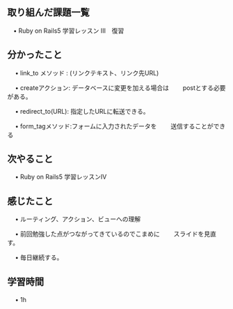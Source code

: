 ## 取り組んだ課題一覧
    
 　• Ruby on Rails5 学習レッスン Ⅲ　復習

## 分かったこと
　 • link_to メソッド : (リンクテキスト、リンク先URL)
　　　 

　 • createアクション: データベースに変更を加える場合は
　　postとする必要がある。


　 • redirect_to(URL): 指定したURLに転送できる。



　 • form_tagメソッド:フォームに入力されたデータを
　　送信することができる 


## 次やること　

　 • Ruby on Rails5 学習レッスンIV


## 感じたこと

     
　 • ルーティング、アクション、ビューへの理解

　 • 前回勉強した点がつながってきているのでこまめに
　　スライドを見直す。

　 • 毎日継続する。
　


## 学習時間
　 • 1h
